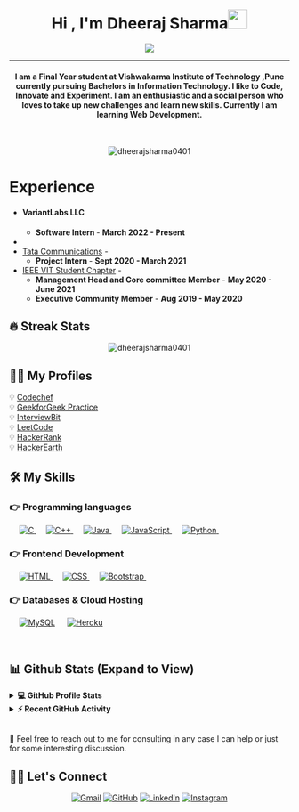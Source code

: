 <h1 align="center"> Hi , I'm Dheeraj Sharma<img src="https://media.giphy.com/media/hvRJCLFzcasrR4ia7z/giphy.gif" width="35"></h1>
<p align="center">
  <a href="https://github.com/DenverCoder1/readme-typing-svg"><img src="https://readme-typing-svg.herokuapp.com?lines=4⭐Coder+@Codechef;DS%20|%20AI%20|%20ML%20Enthusiast;Always%20learning%20new%20things&center=true&width=500&height=50"></a>
</p>
<hr/>
<h4 align="center">I am a Final Year student at Vishwakarma Institute of Technology ,Pune currently pursuing Bachelors in Information Technology.
I like to Code, Innovate and Experiment. I am an enthusiastic and a social person who loves to take up new challenges and learn new skills. Currently I am learning Web Development.</h4>
<br>
<p align="center"> <img src="https://komarev.com/ghpvc/?username=dheerajsharma0401&label=Dheeraj's%20Profile%20Views%20&color=dc143c&style=plastic" alt="dheerajsharma0401" /> </p>


# Experience
<ul>
  <li>
      <h4> VariantLabs LLC </h4> 
    <ul>
      <li>
        <b>Software Intern </b> - <b>March 2022 - Present</b>
      </li>
    </ul>
  <li>  
  <li>
    <a href="https://www.tatacommunications.com/">Tata Communications</a> - 
    <ul>
      <li>
        <b>Project Intern </b> - <b>Sept 2020 - March 2021</b>
      </li>
    </ul>
  <li>
    <a href="http://ieeevitpune.com/">IEEE VIT Student Chapter</a> - 
    <ul>
      <li>
        <b>Management Head and Core committee Member</b> - <b>May 2020 - June 2021</b>
      </li>
      <li>
        <b>Executive Community Member</b> - <b>Aug 2019 - May 2020</b>
      </li>
    </ul>
  </li>
</ul>


## 🔥 Streak Stats
<p align="center"><img align="center" src="https://github-readme-streak-stats.herokuapp.com/?user=dheerajsharma0401&theme=algolia" alt="dheerajsharma0401" /></p>


## 👨‍💻 My Profiles
💡  <a href="https://www.codechef.com/users/dheeraj4101">Codechef</a><br>
💡  <a href="https://auth.geeksforgeeks.org/user/wohiladka04/practice/">GeekforGeek Practice</a><br>
💡  <a href="https://www.interviewbit.com/profile/dheeraj-sharma_411">InterviewBit</a><br>
💡  <a href="https://leetcode.com/dheeraj_sharma04/">LeetCode</a><br>
💡  <a href="https://www.hackerrank.com/dheeraj_sharma18?hr_r=1/">HackerRank</a><br>
💡  <a href="https://www.hackerearth.com/@dheeraj.sharma18">HackerEarth</a><br>


## 🛠️ My Skills

### 👉 Programming languages

<p align="left"> 
  &emsp; 
  <a href="https://www.cprogramming.com/" target="_blank"> 
    <img alt="C" src="https://img.shields.io/badge/C%20-%232370ED.svg?logo=c&logoColor=white">
  </a> 
  &emsp;
  <a href="https://www.w3schools.com/cpp/" target="_blank"> 
    <img alt="C++" src="https://img.shields.io/badge/C++%20-%2300599C.svg?logo=c%2B%2B&logoColor=white">
  </a> 
 &emsp;
  <a href="https://www.java.com" target="_blank"> 
    <img alt="Java" src="https://img.shields.io/badge/Java-%23007396.svg?logo=java&logoColor=white">
  </a>
  &emsp;
  <a href="https://developer.mozilla.org/en-US/docs/Web/JavaScript" target="_blank"> 
     <img alt="JavaScript" src="https://img.shields.io/badge/JavaScript%20-%23F7DF1E.svg?logo=javascript&logoColor=black">
   </a>
  &emsp;
   <a href="https://www.python.org" target="_blank">
    <img alt="Python" src="https://img.shields.io/badge/Python%20-%2314354C.svg?logo=python&logoColor=white">
  </a>
  &emsp;
</p>

### 👉 Frontend Development
<p align="left"> 
  &emsp; 
  <a href="https://www.w3.org/html/" target="_blank"> 
   <img alt="HTML" src="https://img.shields.io/badge/HTML5%20-%23E34F26.svg?logo=html5&logoColor=white">
  </a>   
  &emsp;
  <a href="https://www.w3schools.com/css/" target="_blank">
    <img alt="CSS" src="https://img.shields.io/badge/CSS%20-%231572B6.svg?logo=css3&logoColor=white">
  </a> 
   &emsp;
  <a href="https://getbootstrap.com" target="_blank"> 
    <img alt="Bootstrap" src="https://img.shields.io/badge/Bootstrap-%23563D7C.svg?style=flat&logo=bootstrap&logoColor=white"/>
  </a>
&emsp; 
</p>

### 👉 Databases & Cloud Hosting
<p align="left">
  &emsp;
    <a href="https://www.mysql.com/"><img alt="MySQL" src="https://img.shields.io/badge/MySQL-00000F?style=flat&logo=mysql&logoColor=white"></a>
  &emsp;
    <a href="https://www.heroku.com/"><img alt="Heroku" src="https://img.shields.io/badge/Heroku%20-%23430098.svg?logo=heroku&logoColor=white"></a>  
 &emsp; 
</p>
  

<br/>

## 📊 Github Stats (Expand to View) 


<details> 
  <summary><b>💻 GitHub Profile Stats</b></summary>
  <br/>
  <p align="center">
    <a href="https://github.com/dheerajsharma0401"><img align="center" src="https://github-readme-stats.vercel.app/api?username=dheerajsharma0401&show_icons=true&locale=en&theme=algolia" alt="dheerajsharma0401" height="192px"/></a>
	</p>
	<p  align="center">
	  <img src="https://github-readme-stats.vercel.app/api/top-langs?username=dheerajsharma0401&show_icons=true&locale=en&layout=compact&theme=algolia" alt="dheerajsharma0401" height="192px"/>
	</p>
  <br/>
  <b>Note:</b> Top languages is only a metric of the languages my public code consists of and doesn't reflect experience or skill level.
  </p>
</details>


<details>
  <summary><b>⚡ Recent GitHub Activity</b></summary>
  <br/>
   <a href="https://github.com/dheerajsharma0401"><img alt="Dheeraj's Activity Graph" src="https://activity-graph.herokuapp.com/graph?username=dheerajsharma0401&custom_title=Dheeraj%20Sharma's%20Contribution%20Graph&theme=react-dark" /></a>
  <br/>
</details>
<br/>

💬  Feel free to reach out to me for consulting in any case I can help or just for some interesting discussion.<br>


## 🙋‍♀️ Let's Connect
<p align="center">
	<a href="mailto:dheerajsharma2210@gmail.com"><img src="https://img.icons8.com/bubbles/50/000000/gmail.png" alt="Gmail"/></a>
	<a href="https://github.com/dheerajsharma0401"><img src="https://img.icons8.com/bubbles/50/000000/github.png" alt="GitHub"/></a>
	<a href="https://www.linkedin.com/in/dheeraj-sharma-142bb0190/"><img src="https://img.icons8.com/bubbles/50/000000/linkedin.png" alt="LinkedIn"/></a>
	<a href="https://instagram.com/akkadu_04"><img src="https://img.icons8.com/bubbles/50/000000/instagram.png" alt="Instagram"/></a>	
</p>
